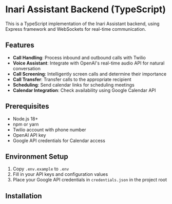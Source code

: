 # Inari Assistant Backend (TypeScript)

This is a TypeScript implementation of the Inari Assistant backend, using Express framework and WebSockets for real-time communication.

## Features

- **Call Handling**: Process inbound and outbound calls with Twilio
- **Voice Assistant**: Integrate with OpenAI's real-time audio API for natural conversation
- **Call Screening**: Intelligently screen calls and determine their importance
- **Call Transfer**: Transfer calls to the appropriate recipient
- **Scheduling**: Send calendar links for scheduling meetings
- **Calendar Integration**: Check availability using Google Calendar API

## Prerequisites

- Node.js 18+
- npm or yarn
- Twilio account with phone number
- OpenAI API key
- Google API credentials for Calendar access

## Environment Setup

1. Copy `.env.example` to `.env`
2. Fill in your API keys and configuration values
3. Place your Google API credentials in `credentials.json` in the project root

## Installation
